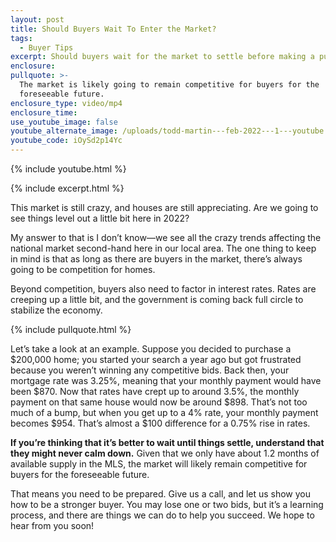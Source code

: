 ```yaml
---
layout: post
title: Should Buyers Wait To Enter the Market?
tags:
  - Buyer Tips
excerpt: Should buyers wait for the market to settle before making a purchase?
enclosure:
pullquote: >-
  The market is likely going to remain competitive for buyers for the
  foreseeable future.
enclosure_type: video/mp4
enclosure_time:
use_youtube_image: false
youtube_alternate_image: /uploads/todd-martin---feb-2022---1---youtube.jpeg
youtube_code: iOySd2p14Yc
---
```

{% include youtube.html %}

{% include excerpt.html %}

This market is still crazy, and houses are still appreciating. Are we going to see things level out a little bit here in 2022?

My answer to that is I don’t know—we see all the crazy trends affecting the national market second-hand here in our local area. The one thing to keep in mind is that as long as there are buyers in the market, there’s always going to be competition for homes.

Beyond competition, buyers also need to factor in interest rates. Rates are creeping up a little bit, and the government is coming back full circle to stabilize the economy.&nbsp;

{% include pullquote.html %}

Let’s take a look at an example. Suppose you decided to purchase a $200,000 home; you started your search a year ago but got frustrated because you weren’t winning any competitive bids. Back then, your mortgage rate was 3.25%, meaning that your monthly payment would have been $870. Now that rates have crept up to around 3.5%, the monthly payment on that same house would now be around $898. That’s not too much of a bump, but when you get up to a 4% rate, your monthly payment becomes $954. That’s almost a $100 difference for a 0.75% rise in rates.

**If you’re thinking that it’s better to wait until things settle, understand that they might never calm down.** Given that we only have about 1.2 months of available supply in the MLS, the market will likely remain competitive for buyers for the foreseeable future.&nbsp;

That means you need to be prepared. Give us a call, and let us show you how to be a stronger buyer. You may lose one or two bids, but it’s a learning process, and there are things we can do to help you succeed. We hope to hear from you soon\!

